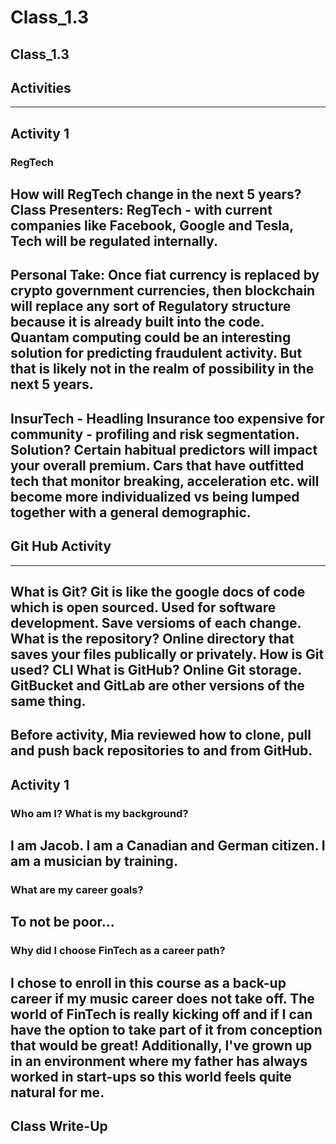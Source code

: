 # Class_1.3
## Class_1.3

## Activities
---
## Activity 1
### RegTech
How will RegTech change in the next 5 years? 
Class Presenters:
RegTech - with current companies like Facebook, Google and Tesla, Tech will be regulated internally. 
---
Personal Take: Once fiat currency is replaced by crypto government currencies, then blockchain will replace any sort of Regulatory structure because it is already built into the code. Quantam computing could be an interesting solution for predicting fraudulent activity. But that is likely not in the realm of possibility in the next 5 years. 
---
InsurTech - Headling Insurance too expensive for community - profiling and risk segmentation. Solution? Certain habitual predictors will impact your overall premium. Cars that have outfitted tech that monitor breaking, acceleration etc. will become more individualized vs being lumped together with a general demographic.  
--- 
## Git Hub Activity
---
What is Git? Git is like the google docs of code which is open sourced. Used for software development. Save versioms of each change. 
What is the repository? Online directory that saves your files publically or privately. 
How is Git used? CLI
What is GitHub? Online Git storage. GitBucket and GitLab are other versions of the same thing. 
---
Before activity, Mia reviewed how to clone, pull and push back repositories to and from GitHub. 
---
## Activity 1
### Who am I? What is my background?
I am Jacob. I am a Canadian and German citizen. I am a musician by training. 
---
### What are my career goals?
To not be poor...
---
### Why did I choose FinTech as a career path?
I chose to enroll in this course as a back-up career if my music career does not take off. The world of FinTech is really kicking off and if I can have the option to take part of it from conception that would be great! Additionally, I've grown up in an environment where my father has always worked in start-ups so this world feels quite natural for me. 
---
## Class Write-Up

